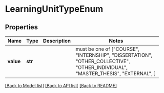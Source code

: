# LearningUnitTypeEnum

## Properties
Name | Type | Description | Notes
------------ | ------------- | ------------- | -------------
**value** | **str** |  |  must be one of ["COURSE", "INTERNSHIP", "DISSERTATION", "OTHER_COLLECTIVE", "OTHER_INDIVIDUAL", "MASTER_THESIS", "EXTERNAL", ]

[[Back to Model list]](../README.md#documentation-for-models) [[Back to API list]](../README.md#documentation-for-api-endpoints) [[Back to README]](../README.md)


